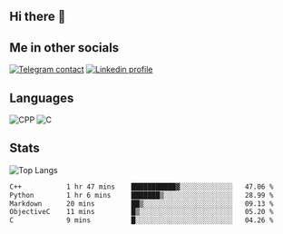 ## Hi there 👋

## Me in other socials
[![Telegram contact][telegram_badge]][telegram_link]
[![Linkedin profile][linkedin_badge]][linkedin_link]
<!-- [![My CV][CV]][CV_path] -->

## Languages
![CPP](https://img.shields.io/badge/-C++-000?&logo=c%2B%2B)
![C](https://img.shields.io/badge/-C-000?&logo=c)


## Stats
![Top Langs](https://github-readme-stats.vercel.app/api/top-langs/?username=Winlogon-exe&size_weight=0.5&count_weight=0.5&bg_color=000000&title_color=ffffff&text_color=ffffff)

<!--START_SECTION:waka-->

```txt
C++           1 hr 47 mins    ███████████▓░░░░░░░░░░░░░   47.06 %
Python        1 hr 6 mins     ███████▒░░░░░░░░░░░░░░░░░   28.99 %
Markdown      20 mins         ██▒░░░░░░░░░░░░░░░░░░░░░░   09.13 %
ObjectiveC    11 mins         █▒░░░░░░░░░░░░░░░░░░░░░░░   05.20 %
C             9 mins          █░░░░░░░░░░░░░░░░░░░░░░░░   04.26 %
```

<!--END_SECTION:waka-->

<!-- [CV_path]: path
[CV]: https://img.shields.io/badge/CV-D3182A?style=for-the-badge&logoColor=white -->

[telegram_link]: https://t.me/winlogon_exe
[telegram_badge]: https://img.shields.io/badge/Telegram-000?style=for-the-badge&logo=telegram&logoColor=white

[linkedin_link]: https://www.linkedin.com/in/winlogon/
[linkedin_badge]: https://img.shields.io/badge/LinkedIn-000?style=for-the-badge&logo=linkedin&logoColor=white



